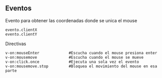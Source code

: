 ## Eventos
Evento para obtener las coordenadas donde se unica el mouse
```
evento.clientX
evento.clientY
```

Directivas 
```
v-on:mouseEnter             #Escucha cuando el mouse presiona enter
v-on:mousemove              #Escucha cuando el mouse se mueve
v-on:click.once             #Ejecuta una sola vez el evento
v-on:mousemove.stop         #Bloquea el movimiento del mouse en esa parte
```